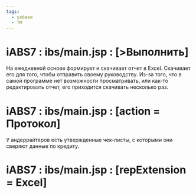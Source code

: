 ```yaml
---
tags:
  - узбеки
  - TM
---
```

# iABS7 : ibs/main.jsp : \[>Выполнить]​
На ежедневной основе формирует и скачивает отчет в Excel. 
Скачивает его для того, чтобы отправить своему руководству. 
Из-за того, что в самой программе нет возможности просматривать, или как-то редактировать отчет, его приходится скачивать несколько раз. 

# iABS7 : ibs/main.jsp : \[action = Протокол]​
У андеррайтеров есть утвержденные чек-листы, с которыми они сверяют данные по кредиту. 

# iABS7 : ibs/main.jsp : \[repExtension = Excel]​
